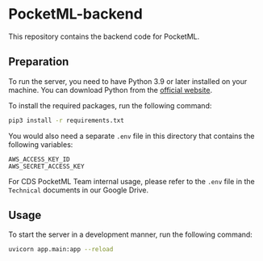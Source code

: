 # PocketML-backend

This repository contains the backend code for PocketML.

## Preparation

To run the server, you need to have Python 3.9 or later installed on your machine. You can download Python from
the [official website](https://www.python.org/downloads/).

To install the required packages, run the following command:

```bash
pip3 install -r requirements.txt
```

You would also need a separate `.env` file in this directory that contains the following variables:

```
AWS_ACCESS_KEY_ID
AWS_SECRET_ACCESS_KEY
```

For CDS PocketML Team internal usage, please refer to the `.env` file in the `Technical` documents in our Google Drive.

## Usage

To start the server in a development manner, run the following command:

```bash
uvicorn app.main:app --reload
```

